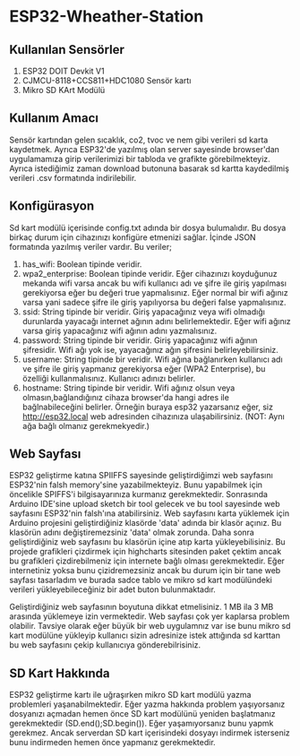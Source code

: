 # ESP32-Wheather-Station
## Kullanılan Sensörler
1) ESP32 DOIT Devkit V1
2) CJMCU-8118+CCS811+HDC1080 Sensör kartı
3) Mikro SD KArt Modülü
## Kullanım Amacı
Sensör kartından gelen sıcaklık, co2, tvoc ve nem gibi verileri sd karta kaydetmek.
Ayrıca ESP32'de yazılmış olan server sayesinde browser'dan uygulamamıza girip verilerimizi
bir tabloda ve grafikte görebilmekteyiz. Ayrıca istediğimiz zaman download butonuna basarak
sd kartta kaydedilmiş verileri .csv formatında indirilebilir.
## Konfigürasyon
Sd kart modülü içerisinde config.txt adında bir dosya bulumalıdır. Bu dosya birkaç durum için
cihazınızı konfigüre etmenizi sağlar. İçinde JSON formatında yazılmış veriler vardır. Bu veriler; 
1) has_wifi: Boolean tipinde veridir.
2) wpa2_enterprise: Boolean tipinde veridir. Eğer cihazınızı koyduğunuz mekanda wifi varsa ancak bu wifi
kullanıcı adı ve şifre ile giriş yapılması gerekiyorsa eğer bu değeri true yapmalısınız. Eğer normal bir
wifi ağınız varsa yani sadece şifre ile giriş yapılıyorsa bu değeri false yapmalısınız.
3) ssid: String tipinde bir veridir. Giriş yapacağınız veya wifi olmadığı durunlarda yayacağı internet ağının
adını belirlemektedir. Eğer wifi ağınız varsa giriş yapacağınız wifi ağının adını yazmalısınız.
4) password: String tipinde bir veridir. Giriş yapacağınız wifi ağının şifresidir. Wifi ağı yok ise, yayacağınız
ağın şifresini belirleyebilirsiniz.
5) username: String tipinde bir veridir. Wifi ağına bağlanırken kullanıcı adı ve şifre ile giriş
yapmanız gerekiyorsa eğer (WPA2 Enterprise), bu özelliği kullanmalısınız. Kullanıcı adınızı belirler.
6) hostname: String tipinde bir veridir. Wifi ağınız olsun veya olmasın,bağlandığınız cihaza browser'da
hangi adres ile bağlnabileceğini belirler. Örneğin buraya esp32 yazarsanız eğer, siz http://esp32.local
web adresinden cihazınıza ulaşabilirsiniz. (NOT: Aynı ağa bağlı olmanız gerekmekyedir.)
## Web Sayfası
ESP32 geliştirme katına SPIIFFS sayesinde geliştirdiğimzi web sayfasını ESP32'nin falsh memory'sine 
yazabilmekteyiz. Bunu yapabilmek için öncelikle SPIFFS'i bilgisayarınıza kurmanız gerekmektedir. Sonrasında
Arduino IDE'sine upload sketch bir tool gelecek ve bu tool sayesinde web sayfasını ESP32'nin falsh'ına atabilirsiniz.
Web sayfasını karta yüklemek için Arduino projesini geliştirdiğiniz klasörde 'data' adında bir klasör açınız. Bu klasörün
adını değiştiremezsiniz 'data' olmak zorunda. Daha sonra geliştirdiğiniz web sayfasını bu klasörün içine atıp karta yükleyebilisiniz.
Bu projede grafikleri çizdirmek için highcharts sitesinden paket çektim ancak bu grafikleri çizdirebilmeniz için internete bağlı olması gerekmektedir.
Eğer internetiniz yoksa bunu çizidremezsiniz ancak bu durum için bir tane web sayfası tasarladım ve burada sadce tablo ve mikro sd kart modülündeki
verileri yükleyebileceğiniz bir adet buton bulunmaktadır.

Geliştirdiğiniz web sayfasının boyutuna dikkat etmelisiniz. 1 MB ila 3 MB arasında yüklemeye izin vermektedir. Web sayfası çok yer kaplarsa
problem olabilir. Tavsiye olarak eğer büyük bir web uygulamnız var ise bunu mikro sd kart modülüne yükleyip kullanıcı sizin adresinize istek attığında
sd karttan bu web sayfasını çekip kullanıcıya gönderebilrisiniz.
## SD Kart Hakkında
ESP32 geliştirme kartı ile uğraşırken mikro SD kart modülü yazma problemleri yaşanabilmektedir. Eğer yazma hakkında problem yaşıyorsanız dosyanızı açmadan hemen önce SD kart modülünü yeniden başlatmanız gerekmektedir (SD.end();SD.begin()). Eğer yaşamıyorsanız bunu yapmk gerekmez. Ancak serverdan SD kart içerisindeki dosyayı indirmek isterseniz bunu indirmeden hemen önce yapmanız gerekmektedir.
